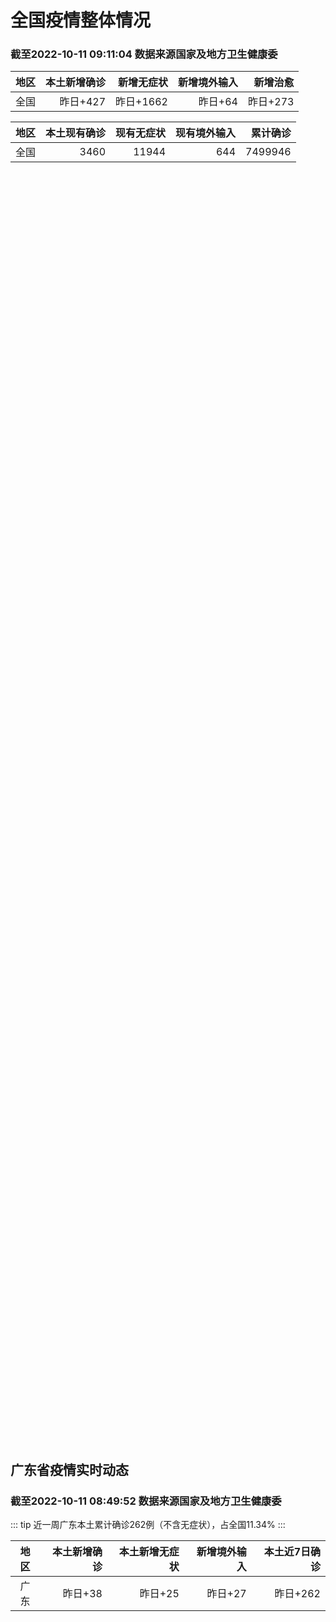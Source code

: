 
# 全国疫情整体情况
### 截至2022-10-11 09:11:04 数据来源国家及地方卫生健康委

|地区|本土新增确诊|新增无症状|新增境外输入|新增治愈|
|:--:|---:|---:|---:|---:|
|全国|昨日+427|昨日+1662|昨日+64|昨日+273|

|地区|本土现有确诊|现有无症状|现有境外输入|累计确诊|
|:--:|---:|---:|---:|---:|
|全国|3460|11944|644|7499946|

<div id="chinaDayModify" style="width:100%;height:500px;margin-bottom:10px;"></div>
<div id="chinaAddHistoryData" style="width:100%;height:500px;margin-bottom:10px;"></div>
<div id="chinaNowHistoryData" style="width:100%;height:500px;margin-bottom:10px;"></div>
<div id="chinaTotalHistoryData" style="width:100%;height:500px;margin-bottom:10px;"></div>


## 广东省疫情实时动态
### 截至2022-10-11 08:49:52 数据来源国家及地方卫生健康委

::: tip 近一周广东本土累计确诊262例（不含无症状），占全国11.34%
:::

|地区|本土新增确诊|本土新增无症状|新增境外输入|本土近7日确诊|
|:--:|---:|---:|---:|---:|
|广东|昨日+38|昨日+25|昨日+27|昨日+262|

<div id="guangdongModify" style="width:100%;height:500px;margin-bottom:10px;"></div>
<div id="guangdongTotalHistory" style="width:100%;height:500px;margin-bottom:10px;"></div>
<div id="guangzhouModifyHistory" style="width:100%;height:500px;margin-bottom:10px;"></div>


<script>
import * as echarts from 'echarts'
export default {
  mounted () {
    this.chartChDay = echarts.init(document.getElementById("chinaDayModify"), "dark")
,this.chartChAdd = echarts.init(document.getElementById("chinaAddHistoryData"), "dark")
,this.chartChNow = echarts.init(document.getElementById("chinaNowHistoryData"), "dark")
,this.chartChTotal = echarts.init(document.getElementById("chinaTotalHistoryData"), "dark")
,this.chartGdMod = echarts.init(document.getElementById("guangdongModify"), "dark")
,this.chartGdTotal = echarts.init(document.getElementById("guangdongTotalHistory"), "dark")
,this.chartGzMod = echarts.init(document.getElementById("guangzhouModifyHistory"), "dark")


    const option_gd_mod = {
      title: {
        text: '广东疫情新增趋势（人）'
      },
      tooltip: {
        trigger: 'axis',
        axisPointer: {
          type: 'cross',
          label: {
            backgroundColor: '#6a7985'
          }
        }
      },
      legend: {
        top: 20,
        data: [{name: '本土新增确诊',icon: 'rect'}, {name: '本土新增无症状',icon: 'rect'},{name: '新增境外输入',icon: 'rect'}]
      },
      grid: {
        left: '3%',
        right: '4%',
        bottom: '3%',
        containLabel: true
      },
      toolbox: {
        feature: {
          saveAsImage: {}
        }
      },
      xAxis: {
        type: 'category',
        boundaryGap: false,
        data: ["08.13","08.14","08.15","08.16","08.17","08.18","08.19","08.20","08.21","08.22","08.23","08.24","08.25","08.26","08.27","08.28","08.29","08.30","08.31","09.01","09.02","09.03","09.04","09.05","09.06","09.07","09.08","09.09","09.10","09.11","09.12","09.13","09.14","09.15","09.16","09.17","09.18","09.19","09.20","09.21","09.22","09.23","09.24","09.25","09.26","09.27","09.28","09.29","09.30","10.01","10.02","10.03","10.04","10.05","10.06","10.07","10.08","10.09","10.10",]
      },
      yAxis: {
        type: 'value'
      },
      series: [
        {
          name: '本土新增确诊',
          type: 'line',
          areaStyle: {},
          emphasis: {
            focus: 'series'
          },
          data: [14,12,9,9,6,6,8,9,9,7,17,4,4,6,13,10,24,25,40,55,65,79,63,43,42,27,36,26,15,17,7,6,5,5,3,2,1,0,3,1,2,5,6,7,12,4,18,16,22,17,19,27,34,37,41,47,34,31,38,]
        },
        {
          name: '本土新增无症状',
          type: 'line',
          areaStyle: {},
          emphasis: {
            focus: 'series'
          },
          data: [1,4,8,2,2,1,7,9,11,1,5,2,4,2,4,3,12,21,34,41,40,24,26,17,18,12,28,6,10,11,4,3,4,1,1,1,2,1,2,2,4,0,0,5,5,2,5,15,21,10,24,16,24,27,34,27,21,24,25,]
        },
        {
          name: '新增境外输入',
          type: 'line',
          areaStyle: {},
          emphasis: {
            focus: 'series'
          },
          data: [13,15,3,14,7,9,10,9,17,17,13,16,18,15,19,12,11,10,13,16,17,18,16,16,19,6,16,23,19,21,12,11,8,10,15,7,11,15,12,13,14,15,12,19,14,15,21,15,11,29,11,19,18,19,27,10,14,27,27,]
        }
      ]
    };

    const option_gd_total = {
      title: {
        text: '广东疫情概览（人）'
      },
      tooltip: {
        trigger: 'axis',
        axisPointer: {
          type: 'cross',
          label: {
            backgroundColor: '#6a7985'
          }
        }
      },
      legend: {
        top: 20,
        data: [{name: '累计确诊',icon: 'rect'},{name: '累计治愈',icon: 'rect'}]
      },
      grid: {
        left: '3%',
        right: '4%',
        bottom: '3%',
        containLabel: true
      },
      toolbox: {
        feature: {
          saveAsImage: {}
        }
      },
      xAxis: {
        type: 'category',
        boundaryGap: false,
        data: ["08.13","08.14","08.15","08.16","08.17","08.18","08.19","08.20","08.21","08.22","08.23","08.24","08.25","08.26","08.27","08.28","08.29","08.30","08.31","09.01","09.02","09.03","09.04","09.05","09.06","09.07","09.08","09.09","09.10","09.11","09.12","09.13","09.14","09.15","09.16","09.17","09.18","09.19","09.20","09.21","09.22","09.23","09.24","09.25","09.26","09.27","09.28","09.29","09.30","10.01","10.02","10.03","10.04","10.05","10.06","10.07","10.08","10.09","10.10",]
      },
      yAxis: {
        type: 'value'
      },
      series: [
        {
          name: '累计确诊',
          type: 'line',
          areaStyle: {},
          emphasis: {
            focus: 'series'
          },
          data: [8575,8602,8614,8637,8650,8665,8683,8701,8727,8751,8781,8801,8822,8844,8879,8898,8933,8968,9021,9092,9174,9271,9350,9413,9474,9507,9559,9608,9642,9680,9699,9716,9729,9744,9762,9771,9783,9798,9813,9827,9843,9863,9881,9905,9931,9950,9991,10022,10055,10101,10131,10177,10229,10285,10353,10410,10458,10516,10581,]
        },
        {
          name: '累计治愈',
          type: 'line',
          areaStyle: {},
          emphasis: {
            focus: 'series'
          },
          data: [8142,8165,8183,8207,8225,8252,8268,8289,8323,8343,8367,8399,8430,8470,8507,8529,8561,8591,8620,8641,8671,8708,8725,8744,8775,8804,8831,8855,8888,8923,8959,9011,9075,9140,9140,9140,9140,9140,9140,9140,9529,9529,9529,9529,9529,9529,9529,9529,9529,9529,9529,9529,9529,9529,9877,9877,9877,9972,9972,]
        }
      ]
    };

    const option_gz_mod = {
      title: {
        text: '广州疫情新增趋势（人）'
      },
      tooltip: {
        trigger: 'axis',
        axisPointer: {
          type: 'cross',
          label: {
            backgroundColor: '#6a7985'
          }
        }
      },
      legend: {
        top: 20,
        data: [{name: '本土新增确诊',icon: 'rect'},{name: '本土新增无症状',icon: 'rect'}]
      },
      grid: {
        left: '3%',
        right: '4%',
        bottom: '3%',
        containLabel: true
      },
      toolbox: {
        feature: {
          saveAsImage: {}
        }
      },
      xAxis: {
        type: 'category',
        boundaryGap: false,
        data: ["0813","0814","0815","0816","0817","0818","0819","0820","0821","0822","0823","0824","0825","0826","0827","0828","0829","0830","0831","0901","0902","0903","0904","0905","0906","0907","0908","0909","0910","0911","0912","0913","0914","0915","0916","0917","0918","0919","0920","0921","0922","0923","0924","0925","0926","0927","0928","0929","0930","1001","1002","1003","1004","1005","1006","1007","1008","1009","1010",]
      },
      yAxis: {
        type: 'value'
      },
      series: [
        {
          name: '本土新增确诊',
          type: 'line',
          areaStyle: {},
          emphasis: {
            focus: 'series'
          },
          data: [0,1,1,3,0,2,0,0,2,0,2,0,0,0,1,1,0,5,5,3,7,4,8,5,6,3,2,0,0,0,0,0,0,0,0,1,0,0,0,0,1,4,5,2,2,0,1,1,2,0,5,10,12,14,21,17,18,5,13,]
        },
        {
          name: '本土新增无症状',
          type: 'line',
          areaStyle: {},
          emphasis: {
            focus: 'series'
          },
          data: [0,0,0,0,1,0,0,0,2,0,0,0,0,0,1,1,0,0,4,2,3,0,1,3,1,1,0,0,0,0,0,0,0,0,1,0,1,0,1,2,4,0,0,0,1,1,0,2,0,0,3,7,5,13,8,12,9,15,1,]
        }
      ]
    };

    const option_ch_day  = {
      series: [
        {
          type: 'treemap',
          data: [
            {
              name: '本土新增确诊昨日+427',
              value: 427,
            },
            {
              name: '新增无症状昨日+1662',
              value: 1662,
            },
            {
              name: '新增境外输入昨日+64',
              value: 64,
            },
            {
              name: '新增治愈昨日+273',
              value: 273,
            },
          ]
        }
      ]
    };

    const option_ch_add = {
      title: {
        text: '新增疫情整体走势'
      },
      tooltip: {
        trigger: 'axis',
        axisPointer: {
          type: 'cross',
          label: {
            backgroundColor: '#6a7985'
          }
        }
      },
      legend: {
        top: 20,
        data: [{name: '本土确诊',icon: 'rect'}, {name: '无症状感染',icon: 'rect'},{name: '新增境外输入',icon: 'rect'}]
      },
      grid: {
        left: '3%',
        right: '4%',
        bottom: '3%',
        containLabel: true
      },
      toolbox: {
        feature: {
          saveAsImage: {}
        }
      },
      xAxis: {
        type: 'category',
        boundaryGap: false,
        data: ["08.11","08.12","08.13","08.14","08.15","08.16","08.17","08.18","08.19","08.20","08.21","08.22","08.23","08.24","08.25","08.26","08.27","08.28","08.29","08.30","08.31","09.01","09.02","09.03","09.04","09.05","09.06","09.07","09.08","09.09","09.10","09.11","09.12","09.13","09.14","09.15","09.16","09.17","09.18","09.19","09.20","09.21","09.22","09.23","09.24","09.25","09.26","09.27","09.28","09.29","09.30","10.01","10.02","10.03","10.04","10.05","10.06","10.07","10.08","10.09","10.10",]
      },
      yAxis: {
        type: 'value'
      },
      series: [
        {
          name: '本土确诊',
          type: 'line',
          areaStyle: {},
          emphasis: {
            focus: 'series'
          },
          data: [648,646,623,692,530,566,614,559,578,553,360,308,380,345,262,250,259,301,349,349,307,318,440,314,303,264,323,241,259,239,179,164,188,196,126,102,76,106,92,104,123,114,121,129,159,235,173,119,106,97,106,116,189,250,223,183,216,447,441,373,427,]
        },
        {
          name: '无症状感染',
          type: 'line',
          areaStyle: {},
          emphasis: {
            focus: 'series'
          },
          data: [1203,1359,1844,1620,1838,2322,2810,2119,1591,1628,1464,1440,1261,1289,1239,1106,1035,1255,1368,1326,1596,1567,1379,1359,1249,1235,1247,1093,1033,994,959,785,727,762,823,746,505,930,715,525,485,512,627,624,601,597,636,625,526,625,549,432,466,626,747,1005,1267,1301,1307,1566,1662,]
        },
        {
          name: '新增境外输入',
          type: 'line',
          areaStyle: {},
          emphasis: {
            focus: 'series'
          },
          data: [56,58,61,78,61,71,68,44,61,49,67,74,33,45,50,50,48,51,33,43,61,55,62,70,46,46,57,39,42,51,55,62,54,41,41,59,64,48,55,48,43,51,54,59,58,60,72,75,64,59,66,63,51,57,50,46,72,54,62,61,64,]
        }
      ]
    };

    const option_ch_now = {
      title: {
        text: '现有疫情整体走势'
      },
      tooltip: {
        trigger: 'axis',
        axisPointer: {
          type: 'cross',
          label: {
            backgroundColor: '#6a7985'
          }
        }
      },
      legend: {
        top: 20,
        data: [{name: '本土确诊',icon: 'rect'}, {name: '无症状感染',icon: 'rect'},{name: '新增境外输入',icon: 'rect'}]
      },
      grid: {
        left: '3%',
        right: '4%',
        bottom: '3%',
        containLabel: true
      },
      toolbox: {
        feature: {
          saveAsImage: {}
        }
      },
      xAxis: {
        type: 'category',
        boundaryGap: false,
        data: ["08.11","08.12","08.13","08.14","08.15","08.16","08.17","08.18","08.19","08.20","08.21","08.22","08.23","08.24","08.25","08.26","08.27","08.28","08.29","08.30","08.31","09.01","09.02","09.03","09.04","09.05","09.06","09.07","09.08","09.09","09.10","09.11","09.12","09.13","09.14","09.15","09.16","09.17","09.18","09.19","09.20","09.21","09.22","09.23","09.24","09.25","09.26","09.27","09.28","09.29","09.30","10.01","10.02","10.03","10.04","10.05","10.06","10.07","10.08","10.09","10.10",]
      },
      yAxis: {
        type: 'value'
      },
      series: [
        {
          name: '本土确诊',
          type: 'line',
          areaStyle: {},
          emphasis: {
            focus: 'series'
          },
          data: [3426,4020,4580,5196,5667,6140,6696,7061,7550,7749,7884,7679,7426,7132,7027,6660,6364,6101,5973,5834,5779,5658,5756,5636,5668,5670,5709,5713,5666,5575,5403,5083,4851,4714,4334,3681,3502,3293,3070,2881,2726,2606,2494,2477,2395,2404,2381,2378,2365,2359,2301,2314,2306,2341,2261,2263,2329,2666,2977,3240,3460,]
        },
        {
          name: '无症状感染',
          type: 'line',
          areaStyle: {},
          emphasis: {
            focus: 'series'
          },
          data: [636,648,652,677,680,704,716,699,693,700,699,712,660,632,621,597,568,547,510,501,519,530,551,562,559,557,571,548,560,560,567,568,566,563,550,565,586,572,576,577,571,577,564,563,552,558,585,613,632,610,608,631,623,629,615,620,628,633,641,646,644,]
        },
        {
          name: '新增境外输入',
          type: 'line',
          areaStyle: {},
          emphasis: {
            focus: 'series'
          },
          data: [6374,7355,9003,10303,11867,13876,16430,18156,19300,20038,20791,21414,21435,21470,21752,21618,21301,21326,21729,22052,22906,23471,23260,23287,23491,23860,24163,24009,23400,22660,22555,21919,21298,20832,20206,18729,18148,17756,17213,16241,14762,14010,13518,11627,11277,10573,10414,10373,10105,9829,9770,9618,8814,8449,8109,8069,8744,9419,10193,11206,11944,]
        }
      ]
    };

    const option_ch_total = {
      title: {
        text: '累计疫情整体走势'
      },
      tooltip: {
        trigger: 'axis',
        axisPointer: {
          type: 'cross',
          label: {
            backgroundColor: '#6a7985'
          }
        }
      },
      legend: {
        top: 20,
        data: [{name: '确诊(含港澳台)', con: 'rect'}, {name: '死亡(含港澳台)',icon: 'rect'}]
      },
      grid: {
        left: '3%',
        right: '4%',
        bottom: '3%',
        containLabel: true
      },
      toolbox: {
        feature: {
          saveAsImage: {}
        }
      },
      xAxis: {
        type: 'category',
        boundaryGap: false,
        data: ["08.11","08.12","08.13","08.14","08.15","08.16","08.17","08.18","08.19","08.20","08.21","08.22","08.23","08.24","08.25","08.26","08.27","08.28","08.29","08.30","08.31","09.01","09.02","09.03","09.04","09.05","09.06","09.07","09.08","09.09","09.10","09.11","09.12","09.13","09.14","09.15","09.16","09.17","09.18","09.19","09.20","09.21","09.22","09.23","09.24","09.25","09.26","09.27","09.28","09.29","09.30","10.01","10.02","10.03","10.04","10.05","10.06","10.07","10.08","10.09","10.10",]
      },
      yAxis: {
        type: 'value'
      },
      series: [
        {
          name: '确诊(含港澳台)',
          type: 'line',
          areaStyle: {},
          emphasis: {
            focus: 'series'
          },
          data: [5422523,5445908,5468619,5491267,5508415,5532984,5559514,5584597,5609324,5633111,5656972,5675269,5703179,5733500,5762559,5790726,5817871,5846327,5868458,5901615,5938060,5974028,6009747,6044288,6080405,6106096,6144277,6187141,6223835,6259551,6296680,6330038,6356783,6404975,6455788,6502479,6545234,6585920,6626392,6655661,6701113,6748819,6792066,6833790,6872895,6912675,6942179,6988610,7037863,7083359,7127469,7171159,7215114,7249310,7299603,7355347,7402656,7454504,7499946,7499946,7499946,]
        },
        {
          name: '死亡(含港澳台)',
          type: 'line',
          areaStyle: {},
          emphasis: {
            focus: 'series'
          },
          data: [24129,24164,24207,24232,24258,24285,24322,24361,24401,24442,24471,24499,24525,24557,24603,24655,24699,24740,24766,24806,24836,24883,24927,24976,25019,25058,25088,25130,25171,25237,25275,25315,25354,25381,25428,25491,25553,25603,25671,25712,25744,25792,25868,26074,26132,26176,26244,26278,26330,26388,26446,26500,26568,26609,21422,26706,26769,26823,26823,26823,26823,]
        }
      ]
    };

    this.chartGdMod.setOption(option_gd_mod);
    this.chartGdTotal.setOption(option_gd_total);
    this.chartGzMod.setOption(option_gz_mod);
    this.chartChDay.setOption(option_ch_day);
    this.chartChAdd.setOption(option_ch_add);
    this.chartChNow.setOption(option_ch_now);
    this.chartChTotal.setOption(option_ch_total);

    window.onresize = () => {
      this.chartGdMod.resize()
      this.chartGdTotal.resize()
      this.chartGzMod.resize()
      this.chartChDay.resize()
      this.chartChAdd.resize()
      this.chartChNow.resize()
      this.chartChTotal.resize()
    }
  }
}
</script>

## 广东省各地区疫情情况

::: danger 72个中高风险地区
:::

|地区|本土新增确诊|本土新增无症状|本土近7日确诊|中高风险地区|
|:--:|---:|---:|---:|---:|
|深圳|+14|+19|+51|+38|
|广州|+13|+1|+100|0|
|韶关|+3|0|+23|+15|
|惠州|+2|+2|+38|+15|
|东莞|+2|0|+9|+2|
|珠海|+2|0|+6|0|
|云浮|+1|0|+5|0|
|清远|+1|0|+2|0|
|肇庆|0|+2|0|0|
|汕尾|0|+1|+1|0|
|佛山|0|0|+9|0|
|湛江|0|0|+6|0|
|江门|0|0|+6|0|
|中山|0|0|+3|0|
|汕头|0|0|+2|0|
|茂名|0|0|+1|0|
|阳江|0|0|0|0|
|梅州|0|0|0|0|
|揭阳|0|0|0|+2|
|潮州|0|0|0|0|
|河源|0|0|0|0|


## 广东疫情热点动态

  
### 10-11 10:36
::: tip 肇庆市昨日新增2例外省输入新冠病毒无症状感染者
2022年10月10日0时至24时，肇庆市新增2例外省输入新冠病毒无症状感染者。新增1例境外输入新冠病毒无症状感染者，为美国输入。新增2例外省输入新冠病毒无症状感染者情况：患者1：男，32岁，现住肇庆...

信息来源：南方都市报

[阅读全文](https://h5.baike.qq.com/mobile/landing.html?docid=20221011A024T200&isNews=1&adtag=wxjk.yqssc.yqdt)
:::

### 10-11 09:45
::: tip 广东东莞市新增2例确诊病例，为跨区域协查发现
“东莞发布”微信公众号消息，10月10日0—24时，东莞市新增2例外省输入确诊病例，均为跨区域协查发现，情况如下：确诊病例1：男，36岁，外省来莞货车司机。10月1日、2日、5日、6日新冠病毒核酸检测...

信息来源：界面新闻

[阅读全文](https://h5.baike.qq.com/mobile/landing.html?docid=20221011A01M5500&isNews=1&adtag=wxjk.yqssc.yqdt)
:::

### 10-11 09:31
::: tip 惠州市仲恺高新区惠环街道喜悦城小区解除临时管控措施
南都讯 记者杨振华 10月10日，仲恺高新区防控新冠肺炎疫情工作领导小组办公室发布通告，根据疫情防控进展，按照国务院应对新型冠状病毒肺炎疫情联防联控机制综合组《新型冠状病毒肺炎疫情防控方案（第九版）》...

南方都市报

[阅读全文](https://view.inews.qq.com/a/20221011A01HFX00?&chlid=news_news_top&uid=101705948131#)
:::

### 10-11 09:20
::: tip 10日深圳新增14例确诊病例、19例无症状感染者
文/羊城晚报全媒体记者 郑明达10月11日，记者从深圳市卫健委获悉，10月10日0-24时，深圳新增33例阳性病例，其中外省输入人员关联病例共计27例。14例诊断为新冠肺炎确诊病例，19例诊断为新冠病...

信息来源：羊城派

[阅读全文](https://h5.baike.qq.com/mobile/landing.html?docid=20221011A01E6600&isNews=1&adtag=wxjk.yqssc.yqdt)
:::

### 10-11 09:14
::: tip 最新！南山、福田发布通告，涉3街道
今天（10月11日）

南山、福田发布通告

一起来关注详细情况！...

深圳大件事

[阅读全文](https://mp.weixin.qq.com/s?__biz=MzA4NTczOTMzMQ==&mid=2651388496&idx=2&sn=4ba7fdbaed862ed80e37948746f37e81&chksm=842f087cb358816a9f256a4819f8391cc3467cc0039a1580987accf42f89972470192bee4d4b&mpshare=1&scene=1&srcid=1011kJF1hYhW3cp05O3ZCBKV&sharer_sharetime=1665452616715&sharer_shareid=cf6417681f1ab593d86f6816cedb531b&version=4.0.18.6008&platform=win#rd)
:::

### 10-11 09:14
::: tip 这些区域，暂停校外培训、托管机构线下服务！宝安最新通知
根据当前我区疫情防控工作需要，为落实《新型冠状病毒肺炎防控方案（第九版）》的疫情防控规定，经宝安区校园疫情防控工作专班研究决定，暂停我区部分区域校外培训及托管机构线下服务。现通知如下：



一、严格...

深圳大件事

[阅读全文](https://mp.weixin.qq.com/s?__biz=MzA4NTczOTMzMQ==&mid=2651388496&idx=3&sn=41d6095db4f870a9de5f572080836760&chksm=842f087cb358816a4c587ab587033310751ac45c752ffb717b73063255cb3fe962610acaea06&mpshare=1&scene=1&srcid=1011NVHdH6ljj8Xn2kUn9zp2&sharer_sharetime=1665452628246&sharer_shareid=cf6417681f1ab593d86f6816cedb531b&version=4.0.18.6008&platform=win#rd)
:::

### 10-11 08:57
::: tip 深圳10月10日新增14例确诊病例和19例无症状感染者
据深圳卫健委，10月10日0-24时，深圳新增33例阳性病例，其中外省输入人员关联病例共计27例。14例诊断为新冠肺炎确诊病例，19例诊断为新冠病毒无症状感染者。其中，在集中隔离观察人员中发现21例，...

信息来源：界面新闻

[阅读全文](https://h5.baike.qq.com/mobile/landing.html?docid=20221011A016LQ00&isNews=1&adtag=wxjk.yqssc.yqdt)
:::

### 10-11 08:42
::: tip 广东昨日新增本土确诊病例38例 新增本土无症状感染者25例
10月10日0-24时，全省新增本土确诊病例28例（广州7例，深圳14例，韶关3例，惠州1例，东莞2例，清远1例）；新增本土无症状感染者25例（广州1例，深圳19例，惠州2例，汕尾1例，肇庆2例）；另...

信息来源：环球网

[阅读全文](https://h5.baike.qq.com/mobile/landing.html?docid=20221011A013A100&isNews=1&adtag=wxjk.yqssc.yqdt)
:::

### 10-11 08:39
::: tip 广州番禺：将对石碁镇、市桥街、桥南街、大龙街、沙湾街开展全员核酸检测
据“广州番禺发布”消息：番禺区关于对石碁镇、市桥街、桥南街、大龙街、沙湾街开展全员核酸检测工作的通知广大居民朋友们：因疫情防控需要，根据统一安排，我区定于10月11日、12日、13日对石碁镇、桥南街，...

信息来源：南方都市报

[阅读全文](https://h5.baike.qq.com/mobile/landing.html?docid=20221011A011ZW00&isNews=1&adtag=wxjk.yqssc.yqdt)
:::

### 10-11 07:34
::: tip 深圳：2名省外返深人员未按要求执行疫情防控有关政策措施被立案调查
“幸福福田”微信公众号消息，​10月9日，深圳市在省外返深人员中发现蒋某某（女，32岁）、王某某（男，30岁）核酸检测呈阳性。经疾控部门流调显示，蒋某某、王某某从外地返深后，未按要求执行疫情防控有关政...

信息来源：界面新闻

[阅读全文](https://h5.baike.qq.com/mobile/landing.html?docid=20221011A00PMD00&isNews=1&adtag=wxjk.yqssc.yqdt)
:::


